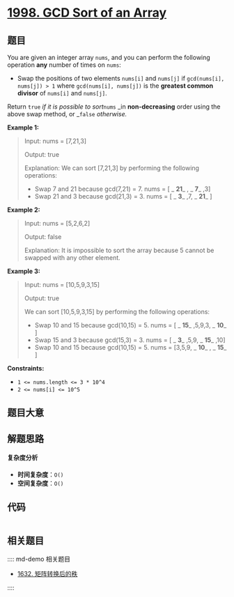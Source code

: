 # [1998. GCD Sort of an Array](https://leetcode.com/problems/gcd-sort-of-an-array/)

## 题目

You are given an integer array `nums`, and you can perform the following
operation **any** number of times on `nums`:

- Swap the positions of two elements `nums[i]` and `nums[j]` if `gcd(nums[i], nums[j]) > 1` where `gcd(nums[i], nums[j])` is the **greatest common divisor** of `nums[i]` and `nums[j]`.

Return `true` _if it is possible to sort_`nums` _in **non-decreasing** order
using the above swap method, or _`false` _otherwise._

**Example 1:**

> Input: nums = [7,21,3]
>
> Output: true
>
> Explanation: We can sort [7,21,3] by performing the following operations:
>
> - Swap 7 and 21 because gcd(7,21) = 7. nums = [ _ **21**_ , _ **7**_ ,3]
> - Swap 21 and 3 because gcd(21,3) = 3. nums = [ _ **3**_ ,7, _ **21**_ ]

**Example 2:**

> Input: nums = [5,2,6,2]
>
> Output: false
>
> Explanation: It is impossible to sort the array because 5 cannot be swapped with any other element.

**Example 3:**

> Input: nums = [10,5,9,3,15]
>
> Output: true
>
> We can sort [10,5,9,3,15] by performing the following operations:
>
> - Swap 10 and 15 because gcd(10,15) = 5. nums = [ _ **15**_ ,5,9,3, _ **10**_ ]
> - Swap 15 and 3 because gcd(15,3) = 3. nums = [ _ **3**_ ,5,9, _ **15**_ ,10]
> - Swap 10 and 15 because gcd(10,15) = 5. nums = [3,5,9, _ **10**_ , _ **15**_ ]

**Constraints:**

- `1 <= nums.length <= 3 * 10^4`
- `2 <= nums[i] <= 10^5`

## 题目大意

## 解题思路

#### 复杂度分析

- **时间复杂度**：`O()`
- **空间复杂度**：`O()`

## 代码

```javascript

```

## 相关题目

:::: md-demo 相关题目

- [1632. 矩阵转换后的秩](https://leetcode.com/problems/rank-transform-of-a-matrix)

::::
